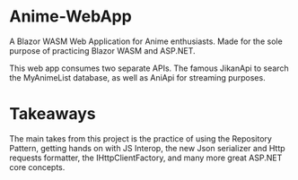# Anime-WebApp

A Blazor WASM Web Application for Anime enthusiasts. Made for the sole purpose of practicing Blazor WASM and ASP.NET.

This web app consumes two separate APIs. The famous JikanApi to search the MyAnimeList database, as well as AniApi for streaming purposes.

# Takeaways 

The main takes from this project is the practice of using the Repository Pattern, getting hands on with JS Interop, 
the new Json serializer and Http requests formatter, the IHttpClientFactory, and many more great ASP.NET core concepts.


